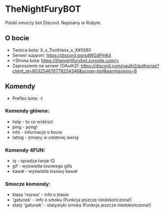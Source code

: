 # TheNightFuryBOT
Polski smoczy bot Discord. Napisany w Rubym.
## O bocie
* Twórca bota: X_x_Toothless_x_X#5580
* Serwer support: https://discord.gg/sdWGdPjhK4
* <Strona bota: https://thenightfurybot.zyrosite.com/>
* Zaproszenie na serwer (OAuth2): https://discord.com/oauth2/authorize?client_id=803254676778254346&scope=bot&permissions=8
## Komendy
* Prefiks bota: -t 
### Komendy główne:
*  help - to co widzisz! 
*  ping - pong!
*  info - informacje o bocie
*  latlog - zmiany w ostatniej wersji
### Komendy 4FUN:
*  iq - spradza twoje IQ
*  gif - wyświetla losowego gifa
*  kawał - wyświetla losowy kawał 
### Smocze komendy:
*  klasa 'nazwa' - info o klasie
*  'gatunek' - info o smoku (Funkcja jeszcze niedokończona!)
*  staty 'gatunek' - statystyki smoka (Funkcja jeszcze niedokończona!)
